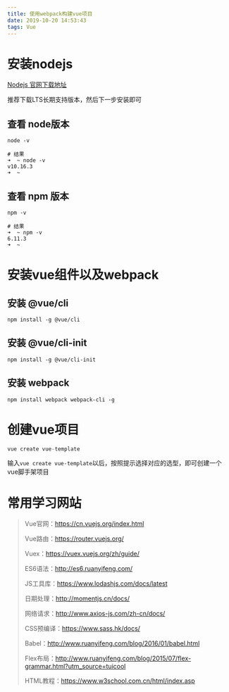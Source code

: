 ```yaml
---
title: 使用webpack构建vue项目
date: 2019-10-20 14:53:43
tags: Vue
---
```


# 安装nodejs

[Nodejs 官网下载地址](https://nodejs.org/zh-cn/download/)

推荐下载LTS长期支持版本，然后下一步安装即可

## 查看 node版本

```shell
node -v

# 结果
➜  ~ node -v
v10.16.3
➜  ~
```



## 查看 npm 版本

```shell
npm -v

# 结果
➜  ~ npm -v
6.11.3
➜  ~
```



# 安装vue组件以及webpack

## 安装 @vue/cli

```shell
npm install -g @vue/cli
```



## 安装 @vue/cli-init

```shell
npm install -g @vue/cli-init
```




## 安装 webpack

```shell
npm install webpack webpack-cli -g
```



# 创建vue项目

```javascript
vue create vue-template
```

输入`vue create vue-template`以后，按照提示选择对应的选型，即可创建一个vue脚手架项目







# 常用学习网站

> Vue官网：https://cn.vuejs.org/index.html
>
> Vue路由：https://router.vuejs.org/
>
> Vuex：https://vuex.vuejs.org/zh/guide/
>
> ES6语法：http://es6.ruanyifeng.com/
>
> JS工具库：https://www.lodashjs.com/docs/latest
>
> 日期处理：http://momentjs.cn/docs/
>
> 网络请求：http://www.axios-js.com/zh-cn/docs/
>
> CSS预编译：https://www.sass.hk/docs/
>
> Babel：http://www.ruanyifeng.com/blog/2016/01/babel.html
>
> Flex布局：http://www.ruanyifeng.com/blog/2015/07/flex-grammar.html?utm_source=tuicool
>
> HTML教程：https://www.w3school.com.cn/html/index.asp